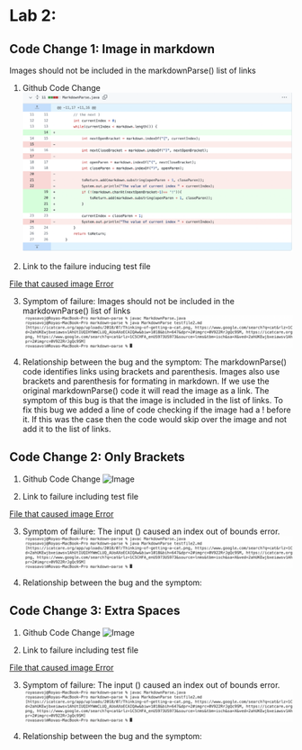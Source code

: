 # Lab 2: 
## Code Change 1: Image in markdown
 Images should not be included in the markdownParse() list of links
 
 1. Github Code Change 
 ![image](Change1_GithubCodeChange.png)
 
 2. Link to the failure inducing test file 
 
 [File that caused image Error](https://rsavoj.github.io/cse15l-lab-reports/Lab-report-2/testfile2.html)
 
 3. Symptom of failure:  Images should not be included in the markdownParse() list of links
 ![image](Change1_Symptom.png)

 4. Relationship between the bug and the symptom: The markdownParse() code identifies links using brackets and parenthesis. Images also use brackets and parenthesis for formating in markdown. If we use the original markdownParse() code it will read the image as a link. The symptom of this bug is that the image is included in the list of links. To fix this bug we added a line of code checking if the image had a ! before it. If this was the case then the code would skip over the image and not add it to the list of links.

 ## Code Change 2: Only Brackets 
 
 1. Github Code Change 
 ![Image]()

 2. Link to failure including test file 

[File that caused image Error](https://rsavoj.github.io/cse15l-lab-reports/Lab-report-2/testfile3.html)

 3. Symptom of failure:  The input () caused an index out of bounds error.
  ![image](Change1_Symptom.png)

 4. Relationship between the bug and the symptom:

  ## Code Change 3: Extra Spaces
 
 1. Github Code Change 
 ![Image]()

 2. Link to failure including test file 

[File that caused image Error](https://rsavoj.github.io/cse15l-lab-reports/Lab-report-2/testfile4.html)

 3. Symptom of failure:  The input () caused an index out of bounds error.
  ![image](Change1_Symptom.png)

 4. Relationship between the bug and the symptom:
 
